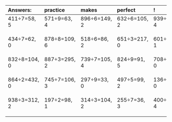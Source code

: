 | Answers: | practice | makes | perfect | ! |
| :--- | :--- | :--- | :--- | :--- |
| 411÷7=58, 5 | 571÷9=63, 4 | 896÷6=149, 2 | 632÷6=105, 2 | 939÷5=187, 4 | 
|   |   |   |   |   | 
|   |   |   |   |   | 
|   |   |   |   |   | 
| 434÷7=62, 0 | 878÷8=109, 6 | 518÷6=86, 2 | 651÷3=217, 0 | 601÷2=300, 1 | 
|   |   |   |   |   | 
|   |   |   |   |   | 
|   |   |   |   |   | 
| 832÷8=104, 0 | 887÷3=295, 2 | 739÷7=105, 4 | 824÷9=91, 5 | 708÷6=118, 0 | 
|   |   |   |   |   | 
|   |   |   |   |   | 
|   |   |   |   |   | 
| 864÷2=432, 0 | 745÷7=106, 3 | 297÷9=33, 0 | 497÷5=99, 2 | 136÷8=17, 0 | 
|   |   |   |   |   | 
|   |   |   |   |   | 
|   |   |   |   |   | 
| 938÷3=312, 2 | 197÷2=98, 1 | 314÷3=104, 2 | 255÷7=36, 3 | 400÷6=66, 4 | 
|   |   |   |   |   | 
|   |   |   |   |   | 
|   |   |   |   |   | 
